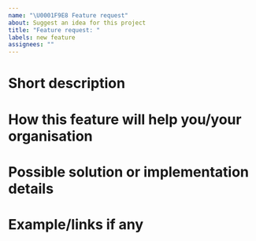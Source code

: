 ```yaml
---
name: "\U0001F9E8 Feature request"
about: Suggest an idea for this project
title: "Feature request: "
labels: new feature
assignees: ""
---
```


# Short description
<!-- What feature is requested. -->

# How this feature will help you/your organisation

# Possible solution or implementation details
<!-- Describe the solution you have in mind. -->

# Example/links if any
<!-- Link to already similar features across other OSS -->

